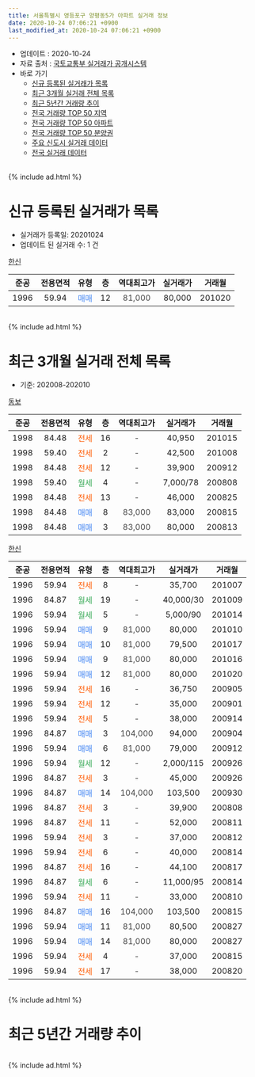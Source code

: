```yaml
---
title: 서울특별시 영등포구 양평동5가 아파트 실거래 정보
date: 2020-10-24 07:06:21 +0900
last_modified_at: 2020-10-24 07:06:21 +0900
---
```


* 업데이트 : 2020-10-24
* 자료 출처 : [국토교통부 실거래가 공개시스템](http://rt.molit.go.kr)
* 바로 가기
    * [신규 등록된 실거래가 목록](#신규-등록된-실거래가-목록)
    * [최근 3개월 실거래 전체 목록](#최근-3개월-실거래-전체-목록)
    * [최근 5년간 거래량 추이](#최근-5년간-거래량-추이)
    * [전국 거래량 TOP 50 지역](https://inasie.github.io/apt-trade-info/최근-3개월-전국에서-가장-거래가-많이-발생한-지역)
    * [전국 거래량 TOP 50 아파트](https://inasie.github.io/apt-trade-info/최근-3개월-전국에서-가장-거래가-많이-발생한-아파트)
    * [전국 거래량 TOP 50 분양권](https://inasie.github.io/apt-trade-info/최근-3개월-전국에서-가장-거래가-많이-발생한-분양권)
    * [주요 신도시 실거래 데이터](https://inasie.github.io/apt-trade-info/주요-신도시)
    * [전국 실거래 데이터](https://inasie.github.io/apt-trade-info/전국)
<br>
{% include ad.html %}
<br>

# 신규 등록된 실거래가 목록
* 실거래가 등록일: 20201024
* 업데이트 된 실거래 수: 1 건


[한신](https://search.naver.com/search.naver?query=%EC%84%9C%EC%9A%B8%ED%8A%B9%EB%B3%84%EC%8B%9C+%EC%98%81%EB%93%B1%ED%8F%AC%EA%B5%AC+%EC%96%91%ED%8F%89%EB%8F%995%EA%B0%80+%ED%95%9C%EC%8B%A0)

|준공|전용면적|유형|층|역대최고가|실거래가|거래월|
|:---:|:---:|:---:|:---:|:---:|:---:|:---:|
|1996|59.94|<span style="color:#4285f3">매매</span>|12|<span style="color:#444444">81,000</span>|80,000|201020|


<br>
{% include ad.html %}
<br>

# 최근 3개월 실거래 전체 목록
* 기준: 202008-202010


[동보](https://search.naver.com/search.naver?query=%EC%84%9C%EC%9A%B8%ED%8A%B9%EB%B3%84%EC%8B%9C+%EC%98%81%EB%93%B1%ED%8F%AC%EA%B5%AC+%EC%96%91%ED%8F%89%EB%8F%995%EA%B0%80+%EB%8F%99%EB%B3%B4)

|준공|전용면적|유형|층|역대최고가|실거래가|거래월|
|:---:|:---:|:---:|:---:|:---:|:---:|:---:|
|1998|84.48|<span style="color:#ff5a00">전세</span>|16|<span style="color:#444444">-</span>|40,950|201015|
|1998|59.40|<span style="color:#ff5a00">전세</span>|2|<span style="color:#444444">-</span>|42,500|201008|
|1998|84.48|<span style="color:#ff5a00">전세</span>|12|<span style="color:#444444">-</span>|39,900|200912|
|1998|59.40|<span style="color:#34a853">월세</span>|4|<span style="color:#444444">-</span>|7,000/78|200808|
|1998|84.48|<span style="color:#ff5a00">전세</span>|13|<span style="color:#444444">-</span>|46,000|200825|
|1998|84.48|<span style="color:#4285f3">매매</span>|8|<span style="color:#444444">83,000</span>|83,000|200815|
|1998|84.48|<span style="color:#4285f3">매매</span>|3|<span style="color:#444444">83,000</span>|80,000|200813|

[한신](https://search.naver.com/search.naver?query=%EC%84%9C%EC%9A%B8%ED%8A%B9%EB%B3%84%EC%8B%9C+%EC%98%81%EB%93%B1%ED%8F%AC%EA%B5%AC+%EC%96%91%ED%8F%89%EB%8F%995%EA%B0%80+%ED%95%9C%EC%8B%A0)

|준공|전용면적|유형|층|역대최고가|실거래가|거래월|
|:---:|:---:|:---:|:---:|:---:|:---:|:---:|
|1996|59.94|<span style="color:#ff5a00">전세</span>|8|<span style="color:#444444">-</span>|35,700|201007|
|1996|84.87|<span style="color:#34a853">월세</span>|19|<span style="color:#444444">-</span>|40,000/30|201009|
|1996|59.94|<span style="color:#34a853">월세</span>|5|<span style="color:#444444">-</span>|5,000/90|201014|
|1996|59.94|<span style="color:#4285f3">매매</span>|9|<span style="color:#444444">81,000</span>|80,000|201010|
|1996|59.94|<span style="color:#4285f3">매매</span>|10|<span style="color:#444444">81,000</span>|79,500|201017|
|1996|59.94|<span style="color:#4285f3">매매</span>|9|<span style="color:#444444">81,000</span>|80,000|201016|
|1996|59.94|<span style="color:#4285f3">매매</span>|12|<span style="color:#444444">81,000</span>|80,000|201020|
|1996|59.94|<span style="color:#ff5a00">전세</span>|16|<span style="color:#444444">-</span>|36,750|200905|
|1996|59.94|<span style="color:#ff5a00">전세</span>|12|<span style="color:#444444">-</span>|35,000|200901|
|1996|59.94|<span style="color:#ff5a00">전세</span>|5|<span style="color:#444444">-</span>|38,000|200914|
|1996|84.87|<span style="color:#4285f3">매매</span>|3|<span style="color:#444444">104,000</span>|94,000|200904|
|1996|59.94|<span style="color:#4285f3">매매</span>|6|<span style="color:#444444">81,000</span>|79,000|200912|
|1996|59.94|<span style="color:#34a853">월세</span>|12|<span style="color:#444444">-</span>|2,000/115|200926|
|1996|84.87|<span style="color:#ff5a00">전세</span>|3|<span style="color:#444444">-</span>|45,000|200926|
|1996|84.87|<span style="color:#4285f3">매매</span>|14|<span style="color:#444444">104,000</span>|103,500|200930|
|1996|84.87|<span style="color:#ff5a00">전세</span>|3|<span style="color:#444444">-</span>|39,900|200808|
|1996|84.87|<span style="color:#ff5a00">전세</span>|11|<span style="color:#444444">-</span>|52,000|200811|
|1996|59.94|<span style="color:#ff5a00">전세</span>|3|<span style="color:#444444">-</span>|37,000|200812|
|1996|59.94|<span style="color:#ff5a00">전세</span>|6|<span style="color:#444444">-</span>|40,000|200814|
|1996|84.87|<span style="color:#ff5a00">전세</span>|16|<span style="color:#444444">-</span>|44,100|200817|
|1996|84.87|<span style="color:#34a853">월세</span>|6|<span style="color:#444444">-</span>|11,000/95|200814|
|1996|59.94|<span style="color:#ff5a00">전세</span>|11|<span style="color:#444444">-</span>|33,000|200810|
|1996|84.87|<span style="color:#4285f3">매매</span>|16|<span style="color:#444444">104,000</span>|103,500|200815|
|1996|59.94|<span style="color:#4285f3">매매</span>|11|<span style="color:#444444">81,000</span>|80,500|200827|
|1996|59.94|<span style="color:#4285f3">매매</span>|14|<span style="color:#444444">81,000</span>|80,000|200827|
|1996|59.94|<span style="color:#ff5a00">전세</span>|4|<span style="color:#444444">-</span>|37,000|200815|
|1996|59.94|<span style="color:#ff5a00">전세</span>|17|<span style="color:#444444">-</span>|38,000|200820|


<br>
{% include ad.html %}
<br>

# 최근 5년간 거래량 추이


<div style="width:100%;">
    <canvas id="deal_progress" height="200"></canvas>
</div>

<script>
new Chart(document.getElementById("deal_progress"), {
    type: 'line',
    data: {
        labels: ['201510','201511','201512','201601','201602','201603','201604','201605','201606','201607','201608','201609','201610','201611','201612','201701','201702','201703','201704','201705','201706','201707','201708','201709','201710','201711','201712','201801','201802','201803','201804','201805','201806','201807','201808','201809','201810','201811','201812','201901','201902','201903','201904','201905','201906','201907','201908','201909','201910','201911','201912','202001','202002','202003','202004','202005','202006','202007','202008','202009','202010'],
        datasets: [{
            label: '매매',
            pointRadius: 1,
            data: [7, 10, 1, 6, 4, 5, 16, 14, 14, 12, 15, 8, 12, 6, 3, 4, 7, 16, 6, 13, 12, 22, 5, 8, 5, 6, 5, 10, 9, 8, 9, 4, 10, 10, 18, 0, 2, 0, 0, 1, 0, 0, 4, 8, 6, 9, 5, 6, 11, 10, 6, 9, 10, 4, 3, 5, 16, 10, 5, 3, 4],
            borderColor: "rgba(255, 201, 14, 1)",
            backgroundColor: "rgba(255, 201, 14, 0.5)",
            fill: false,
            lineTension: 0
        },{
            label: '전월세',
            pointRadius: 1,
            data: [18, 8, 13, 8, 6, 10, 12, 14, 10, 14, 18, 11, 15, 14, 15, 17, 7, 14, 10, 12, 8, 15, 17, 13, 12, 4, 7, 17, 8, 14, 11, 16, 13, 10, 10, 2, 8, 17, 14, 10, 11, 11, 5, 12, 7, 10, 12, 15, 20, 8, 9, 11, 23, 11, 16, 7, 12, 18, 11, 6, 5],
            borderColor: "rgba(0, 141, 185, 1)",
            backgroundColor: "rgba(0, 141, 185, 0.5)",
            fill: false,
            lineTension: 0
        }
        ]
    },
    options: {
        responsive: true,
        title: {
            display: false
        },
        tooltips: {
            mode: 'index',
            intersect: false
        },
        hover: {
            mode: 'nearest',
            intersect: true
        },
        scales: {
            xAxes: [{
                display: true,
                scaleLabel: {
                    display: true,
                    labelString: '년/월'
                }
            }],
            yAxes: [{
                display: true,
                ticks: {
                    suggestedMin: 0,
                },
                scaleLabel: {
                    display: true,
                    labelString: '실거래 수'
                }
            }]
        }
    }
});

</script>


<br>
{% include ad.html %}
<br>

